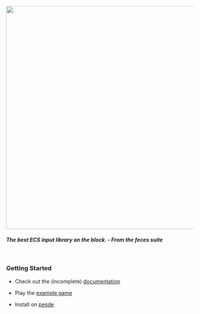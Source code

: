 <div align="center">
    <img src="https://raw.githubusercontent.com/NeonD00m/Axis/refs/heads/main/images/logo.png" width="600" />
</div>

#### _The best ECS input library on the block. - From the feces suite_

<br>

### Getting Started

- Check out the (incomplete) [documentation](https://neond00m.github.io/Axis/)

- Play the [example game](http://rblx.games/119823868761655)

- Install on [pesde](https://pesde.dev/packages/killergg/axis)
